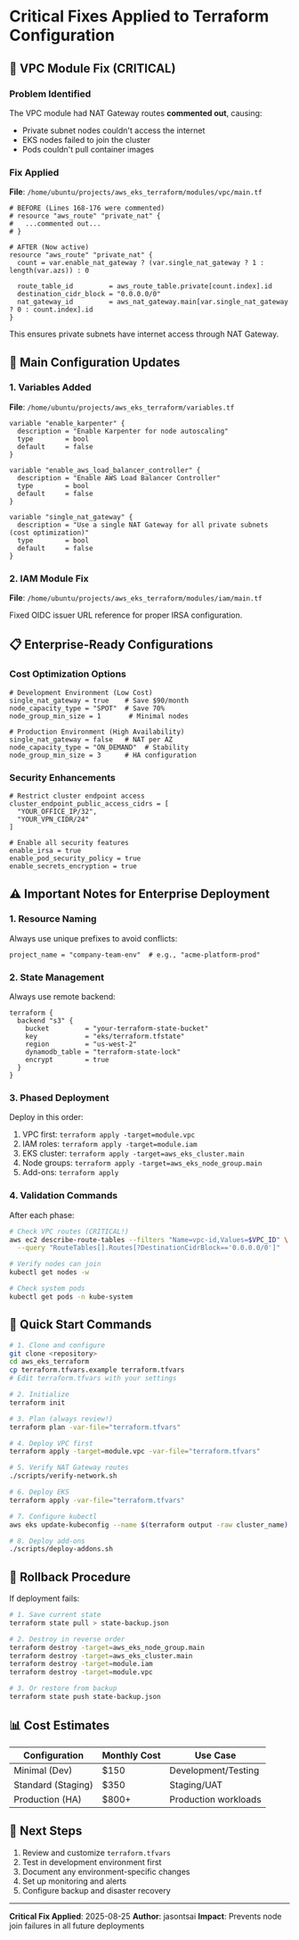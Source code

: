 # Critical Fixes Applied to Terraform Configuration

## 🔧 VPC Module Fix (CRITICAL)

### Problem Identified
The VPC module had NAT Gateway routes **commented out**, causing:
- Private subnet nodes couldn't access the internet
- EKS nodes failed to join the cluster
- Pods couldn't pull container images

### Fix Applied
**File**: `/home/ubuntu/projects/aws_eks_terraform/modules/vpc/main.tf`

```hcl
# BEFORE (Lines 168-176 were commented)
# resource "aws_route" "private_nat" {
#   ...commented out...
# }

# AFTER (Now active)
resource "aws_route" "private_nat" {
  count = var.enable_nat_gateway ? (var.single_nat_gateway ? 1 : length(var.azs)) : 0
  
  route_table_id         = aws_route_table.private[count.index].id
  destination_cidr_block = "0.0.0.0/0"
  nat_gateway_id         = aws_nat_gateway.main[var.single_nat_gateway ? 0 : count.index].id
}
```

This ensures private subnets have internet access through NAT Gateway.

## 🎯 Main Configuration Updates

### 1. Variables Added
**File**: `/home/ubuntu/projects/aws_eks_terraform/variables.tf`

```hcl
variable "enable_karpenter" {
  description = "Enable Karpenter for node autoscaling"
  type        = bool
  default     = false
}

variable "enable_aws_load_balancer_controller" {
  description = "Enable AWS Load Balancer Controller"
  type        = bool
  default     = false
}

variable "single_nat_gateway" {
  description = "Use a single NAT Gateway for all private subnets (cost optimization)"
  type        = bool
  default     = false
}
```

### 2. IAM Module Fix
**File**: `/home/ubuntu/projects/aws_eks_terraform/modules/iam/main.tf`

Fixed OIDC issuer URL reference for proper IRSA configuration.

## 📋 Enterprise-Ready Configurations

### Cost Optimization Options

```hcl
# Development Environment (Low Cost)
single_nat_gateway = true    # Save $90/month
node_capacity_type = "SPOT"  # Save 70%
node_group_min_size = 1       # Minimal nodes

# Production Environment (High Availability)
single_nat_gateway = false   # NAT per AZ
node_capacity_type = "ON_DEMAND"  # Stability
node_group_min_size = 3      # HA configuration
```

### Security Enhancements

```hcl
# Restrict cluster endpoint access
cluster_endpoint_public_access_cidrs = [
  "YOUR_OFFICE_IP/32",
  "YOUR_VPN_CIDR/24"
]

# Enable all security features
enable_irsa = true
enable_pod_security_policy = true
enable_secrets_encryption = true
```

## ⚠️ Important Notes for Enterprise Deployment

### 1. Resource Naming
Always use unique prefixes to avoid conflicts:
```hcl
project_name = "company-team-env"  # e.g., "acme-platform-prod"
```

### 2. State Management
Always use remote backend:
```hcl
terraform {
  backend "s3" {
    bucket         = "your-terraform-state-bucket"
    key            = "eks/terraform.tfstate"
    region         = "us-west-2"
    dynamodb_table = "terraform-state-lock"
    encrypt        = true
  }
}
```

### 3. Phased Deployment
Deploy in this order:
1. VPC first: `terraform apply -target=module.vpc`
2. IAM roles: `terraform apply -target=module.iam`
3. EKS cluster: `terraform apply -target=aws_eks_cluster.main`
4. Node groups: `terraform apply -target=aws_eks_node_group.main`
5. Add-ons: `terraform apply`

### 4. Validation Commands
After each phase:
```bash
# Check VPC routes (CRITICAL!)
aws ec2 describe-route-tables --filters "Name=vpc-id,Values=$VPC_ID" \
  --query "RouteTables[].Routes[?DestinationCidrBlock=='0.0.0.0/0']"

# Verify nodes can join
kubectl get nodes -w

# Check system pods
kubectl get pods -n kube-system
```

## 🚀 Quick Start Commands

```bash
# 1. Clone and configure
git clone <repository>
cd aws_eks_terraform
cp terraform.tfvars.example terraform.tfvars
# Edit terraform.tfvars with your settings

# 2. Initialize
terraform init

# 3. Plan (always review!)
terraform plan -var-file="terraform.tfvars"

# 4. Deploy VPC first
terraform apply -target=module.vpc -var-file="terraform.tfvars"

# 5. Verify NAT Gateway routes
./scripts/verify-network.sh

# 6. Deploy EKS
terraform apply -var-file="terraform.tfvars"

# 7. Configure kubectl
aws eks update-kubeconfig --name $(terraform output -raw cluster_name) --region $(terraform output -raw region)

# 8. Deploy add-ons
./scripts/deploy-addons.sh
```

## 🔄 Rollback Procedure

If deployment fails:
```bash
# 1. Save current state
terraform state pull > state-backup.json

# 2. Destroy in reverse order
terraform destroy -target=aws_eks_node_group.main
terraform destroy -target=aws_eks_cluster.main
terraform destroy -target=module.iam
terraform destroy -target=module.vpc

# 3. Or restore from backup
terraform state push state-backup.json
```

## 📊 Cost Estimates

| Configuration | Monthly Cost | Use Case |
|--------------|-------------|----------|
| Minimal (Dev) | $150 | Development/Testing |
| Standard (Staging) | $350 | Staging/UAT |
| Production (HA) | $800+ | Production workloads |

## 🎯 Next Steps

1. Review and customize `terraform.tfvars`
2. Test in development environment first
3. Document any environment-specific changes
4. Set up monitoring and alerts
5. Configure backup and disaster recovery

---
**Critical Fix Applied**: 2025-08-25
**Author**: jasontsai
**Impact**: Prevents node join failures in all future deployments